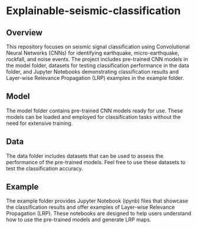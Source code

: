 # Explainable-seismic-classification

## Overview
This repository focuses on seismic signal classification using Convolutional Neural Networks (CNNs) for identifying earthquake, micro-earthquake, rockfall, and noise events. The project includes pre-trained CNN models in the model folder, datasets for testing classification performance in the data folder, and Jupyter Notebooks demonstrating classification results and Layer-wise Relevance Propagation (LRP) examples in the example folder.

## Model
The model folder contains pre-trained CNN models ready for use. These models can be loaded and employed for classification tasks without the need for extensive training.

## Data
The data folder includes datasets that can be used to assess the performance of the pre-trained models. Feel free to use these datasets to test the classification accuracy.

## Example
The example folder provides Jupyter Notebook (ipynb) files that showcase the classification results and offer examples of Layer-wise Relevance Propagation (LRP). 
These notebooks are designed to help users understand how to use the pre-trained models and generate LRP maps.
